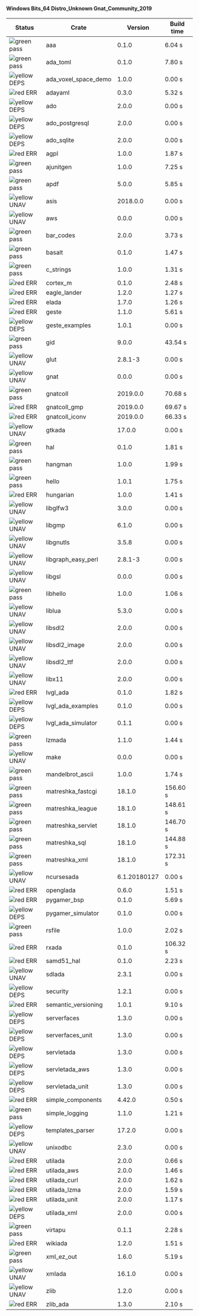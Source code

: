 #### Windows Bits_64 Distro_Unknown Gnat_Community_2019

| Status | Crate | Version | Build time |
| --- | --- | --- | --- |
|![green](https://placehold.it/8/00aa00/000000?text=+) pass | aaa | 0.1.0 |  6.04 s |
|![green](https://placehold.it/8/00aa00/000000?text=+) pass | ada_toml | 0.1.0 |  7.80 s |
|![yellow](https://placehold.it/8/ffbb00/000000?text=+) DEPS | ada_voxel_space_demo | 1.0.0 |  0.00 s |
|![red](https://placehold.it/8/ff0000/000000?text=+) ERR  | adayaml | 0.3.0 |  5.32 s |
|![yellow](https://placehold.it/8/ffbb00/000000?text=+) DEPS | ado | 2.0.0 |  0.00 s |
|![yellow](https://placehold.it/8/ffbb00/000000?text=+) DEPS | ado_postgresql | 2.0.0 |  0.00 s |
|![yellow](https://placehold.it/8/ffbb00/000000?text=+) DEPS | ado_sqlite | 2.0.0 |  0.00 s |
|![red](https://placehold.it/8/ff0000/000000?text=+) ERR  | agpl | 1.0.0 |  1.87 s |
|![green](https://placehold.it/8/00aa00/000000?text=+) pass | ajunitgen | 1.0.0 |  7.25 s |
|![green](https://placehold.it/8/00aa00/000000?text=+) pass | apdf | 5.0.0 |  5.85 s |
|![yellow](https://placehold.it/8/ffbb00/000000?text=+) UNAV | asis | 2018.0.0 |  0.00 s |
|![yellow](https://placehold.it/8/ffbb00/000000?text=+) UNAV | aws | 0.0.0 |  0.00 s |
|![green](https://placehold.it/8/00aa00/000000?text=+) pass | bar_codes | 2.0.0 |  3.73 s |
|![green](https://placehold.it/8/00aa00/000000?text=+) pass | basalt | 0.1.0 |  1.47 s |
|![green](https://placehold.it/8/00aa00/000000?text=+) pass | c_strings | 1.0.0 |  1.31 s |
|![red](https://placehold.it/8/ff0000/000000?text=+) ERR  | cortex_m | 0.1.0 |  2.48 s |
|![red](https://placehold.it/8/ff0000/000000?text=+) ERR  | eagle_lander | 1.2.0 |  1.27 s |
|![red](https://placehold.it/8/ff0000/000000?text=+) ERR  | elada | 1.7.0 |  1.26 s |
|![red](https://placehold.it/8/ff0000/000000?text=+) ERR  | geste | 1.1.0 |  5.61 s |
|![yellow](https://placehold.it/8/ffbb00/000000?text=+) DEPS | geste_examples | 1.0.1 |  0.00 s |
|![green](https://placehold.it/8/00aa00/000000?text=+) pass | gid | 9.0.0 |  43.54 s |
|![yellow](https://placehold.it/8/ffbb00/000000?text=+) UNAV | glut | 2.8.1-3 |  0.00 s |
|![yellow](https://placehold.it/8/ffbb00/000000?text=+) UNAV | gnat | 0.0.0 |  0.00 s |
|![green](https://placehold.it/8/00aa00/000000?text=+) pass | gnatcoll | 2019.0.0 |  70.68 s |
|![red](https://placehold.it/8/ff0000/000000?text=+) ERR  | gnatcoll_gmp | 2019.0.0 |  69.67 s |
|![red](https://placehold.it/8/ff0000/000000?text=+) ERR  | gnatcoll_iconv | 2019.0.0 |  66.33 s |
|![yellow](https://placehold.it/8/ffbb00/000000?text=+) UNAV | gtkada | 17.0.0 |  0.00 s |
|![green](https://placehold.it/8/00aa00/000000?text=+) pass | hal | 0.1.0 |  1.81 s |
|![green](https://placehold.it/8/00aa00/000000?text=+) pass | hangman | 1.0.0 |  1.99 s |
|![green](https://placehold.it/8/00aa00/000000?text=+) pass | hello | 1.0.1 |  1.75 s |
|![red](https://placehold.it/8/ff0000/000000?text=+) ERR  | hungarian | 1.0.0 |  1.41 s |
|![yellow](https://placehold.it/8/ffbb00/000000?text=+) UNAV | libglfw3 | 3.0.0 |  0.00 s |
|![yellow](https://placehold.it/8/ffbb00/000000?text=+) UNAV | libgmp | 6.1.0 |  0.00 s |
|![yellow](https://placehold.it/8/ffbb00/000000?text=+) UNAV | libgnutls | 3.5.8 |  0.00 s |
|![yellow](https://placehold.it/8/ffbb00/000000?text=+) UNAV | libgraph_easy_perl | 2.8.1-3 |  0.00 s |
|![yellow](https://placehold.it/8/ffbb00/000000?text=+) UNAV | libgsl | 0.0.0 |  0.00 s |
|![green](https://placehold.it/8/00aa00/000000?text=+) pass | libhello | 1.0.0 |  1.06 s |
|![yellow](https://placehold.it/8/ffbb00/000000?text=+) UNAV | liblua | 5.3.0 |  0.00 s |
|![yellow](https://placehold.it/8/ffbb00/000000?text=+) UNAV | libsdl2 | 2.0.0 |  0.00 s |
|![yellow](https://placehold.it/8/ffbb00/000000?text=+) UNAV | libsdl2_image | 2.0.0 |  0.00 s |
|![yellow](https://placehold.it/8/ffbb00/000000?text=+) UNAV | libsdl2_ttf | 2.0.0 |  0.00 s |
|![yellow](https://placehold.it/8/ffbb00/000000?text=+) UNAV | libx11 | 2.0.0 |  0.00 s |
|![red](https://placehold.it/8/ff0000/000000?text=+) ERR  | lvgl_ada | 0.1.0 |  1.82 s |
|![yellow](https://placehold.it/8/ffbb00/000000?text=+) DEPS | lvgl_ada_examples | 0.1.0 |  0.00 s |
|![yellow](https://placehold.it/8/ffbb00/000000?text=+) DEPS | lvgl_ada_simulator | 0.1.1 |  0.00 s |
|![green](https://placehold.it/8/00aa00/000000?text=+) pass | lzmada | 1.1.0 |  1.44 s |
|![yellow](https://placehold.it/8/ffbb00/000000?text=+) UNAV | make | 0.0.0 |  0.00 s |
|![green](https://placehold.it/8/00aa00/000000?text=+) pass | mandelbrot_ascii | 1.0.0 |  1.74 s |
|![green](https://placehold.it/8/00aa00/000000?text=+) pass | matreshka_fastcgi | 18.1.0 |  156.60 s |
|![green](https://placehold.it/8/00aa00/000000?text=+) pass | matreshka_league | 18.1.0 |  148.61 s |
|![green](https://placehold.it/8/00aa00/000000?text=+) pass | matreshka_servlet | 18.1.0 |  146.70 s |
|![green](https://placehold.it/8/00aa00/000000?text=+) pass | matreshka_sql | 18.1.0 |  144.88 s |
|![green](https://placehold.it/8/00aa00/000000?text=+) pass | matreshka_xml | 18.1.0 |  172.31 s |
|![yellow](https://placehold.it/8/ffbb00/000000?text=+) UNAV | ncursesada | 6.1.20180127 |  0.00 s |
|![red](https://placehold.it/8/ff0000/000000?text=+) ERR  | openglada | 0.6.0 |  1.51 s |
|![red](https://placehold.it/8/ff0000/000000?text=+) ERR  | pygamer_bsp | 0.1.0 |  5.69 s |
|![yellow](https://placehold.it/8/ffbb00/000000?text=+) DEPS | pygamer_simulator | 0.1.0 |  0.00 s |
|![green](https://placehold.it/8/00aa00/000000?text=+) pass | rsfile | 1.0.0 |  2.02 s |
|![red](https://placehold.it/8/ff0000/000000?text=+) ERR  | rxada | 0.1.0 |  106.32 s |
|![red](https://placehold.it/8/ff0000/000000?text=+) ERR  | samd51_hal | 0.1.0 |  2.23 s |
|![yellow](https://placehold.it/8/ffbb00/000000?text=+) UNAV | sdlada | 2.3.1 |  0.00 s |
|![yellow](https://placehold.it/8/ffbb00/000000?text=+) DEPS | security | 1.2.1 |  0.00 s |
|![red](https://placehold.it/8/ff0000/000000?text=+) ERR  | semantic_versioning | 1.0.1 |  9.10 s |
|![yellow](https://placehold.it/8/ffbb00/000000?text=+) DEPS | serverfaces | 1.3.0 |  0.00 s |
|![yellow](https://placehold.it/8/ffbb00/000000?text=+) DEPS | serverfaces_unit | 1.3.0 |  0.00 s |
|![yellow](https://placehold.it/8/ffbb00/000000?text=+) DEPS | servletada | 1.3.0 |  0.00 s |
|![yellow](https://placehold.it/8/ffbb00/000000?text=+) DEPS | servletada_aws | 1.3.0 |  0.00 s |
|![yellow](https://placehold.it/8/ffbb00/000000?text=+) DEPS | servletada_unit | 1.3.0 |  0.00 s |
|![red](https://placehold.it/8/ff0000/000000?text=+) ERR  | simple_components | 4.42.0 |  0.50 s |
|![green](https://placehold.it/8/00aa00/000000?text=+) pass | simple_logging | 1.1.0 |  1.21 s |
|![yellow](https://placehold.it/8/ffbb00/000000?text=+) DEPS | templates_parser | 17.2.0 |  0.00 s |
|![yellow](https://placehold.it/8/ffbb00/000000?text=+) UNAV | unixodbc | 2.3.0 |  0.00 s |
|![red](https://placehold.it/8/ff0000/000000?text=+) ERR  | utilada | 2.0.0 |  0.66 s |
|![red](https://placehold.it/8/ff0000/000000?text=+) ERR  | utilada_aws | 2.0.0 |  1.46 s |
|![red](https://placehold.it/8/ff0000/000000?text=+) ERR  | utilada_curl | 2.0.0 |  1.62 s |
|![red](https://placehold.it/8/ff0000/000000?text=+) ERR  | utilada_lzma | 2.0.0 |  1.59 s |
|![red](https://placehold.it/8/ff0000/000000?text=+) ERR  | utilada_unit | 2.0.0 |  1.17 s |
|![yellow](https://placehold.it/8/ffbb00/000000?text=+) DEPS | utilada_xml | 2.0.0 |  0.00 s |
|![green](https://placehold.it/8/00aa00/000000?text=+) pass | virtapu | 0.1.1 |  2.28 s |
|![red](https://placehold.it/8/ff0000/000000?text=+) ERR  | wikiada | 1.2.0 |  1.51 s |
|![green](https://placehold.it/8/00aa00/000000?text=+) pass | xml_ez_out | 1.6.0 |  5.19 s |
|![yellow](https://placehold.it/8/ffbb00/000000?text=+) UNAV | xmlada | 16.1.0 |  0.00 s |
|![yellow](https://placehold.it/8/ffbb00/000000?text=+) UNAV | zlib | 1.2.0 |  0.00 s |
|![red](https://placehold.it/8/ff0000/000000?text=+) ERR  | zlib_ada | 1.3.0 |  2.10 s |
